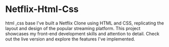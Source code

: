 # Netflix-Html-Css
html ,css base
I've built a Netflix Clone using HTML and CSS, replicating the layout and design of the popular streaming platform. This project showcases my front-end development skills and attention to detail. Check out the live version and explore the features I've implemented.
